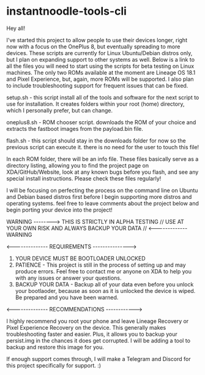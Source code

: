 # instantnoodle-tools-cli

Hey all!

I've started this project to allow people to use their devices longer, right now with a focus on the OnePlus 8, but eventually spreading to more devices. 
These scripts are currently for Linux Ubuntu/Debian distros only, but I plan on expanding support to other systems as well.
Below is a link to all the files you will need to start using the scripts for beta testing on Linux machines. The only two ROMs available at the moment 
are Lineage OS 18.1 and Pixel Experience, but, again, more ROMs will be supported. I also plan to include troubleshooting support for frequent issues 
that can be fixed.

setup.sh - this script install all of the tools and software for the next script to use for installation. It creates folders within your root (home) 
directory, which I personally prefer, but can change.

oneplus8.sh - ROM chooser script. downloads the ROM of your choice and extracts the fastboot images from the payload.bin file.

flash.sh - this script should stay in the downloads folder for now so the previous script can execute it. there is no need for the user to touch this file!

In each ROM folder, there will be an info file. These files basically serve as a directory listing, allowing you to find the project page on XDA/GitHub/Website, look at any known bugs before you flash, and see any special install instructions. Please check these files regularly!

I will be focusing on perfecting the process on the command line on Ubuntu and Debian based distros first before I begin supporting more distros and operating systems. feel free to leave
comments about the project below and begin porting your device into the project!

WARNING --------> THIS IS STRICTLY IN ALPHA TESTING // USE AT YOUR OWN RISK AND ALWAYS BACKUP YOUR DATA // <------------- WARNING

<-------------- REQUIREMENTS --------------->
1. YOUR DEVICE MUST BE BOOTLOADER UNLOCKED
2. PATIENCE - This project is still in the process of setting up and may produce errors. Feel free to contact me or anyone on XDA to help you with any issues or answer your questions.
3. BACKUP YOUR DATA - Backup all of your data even before you unlock your bootlaoder, because as soon as it is unlocked the device is wiped. Be prepared and you have been warned.

<-------------- RECOMMENDATIONS ------------>

I highly recommend you root your phone and leave Lineage Recovery or Pixel Experience Recovery on the device. This generally makes troubleshooting faster and easier. Plus, it allows you to backup your persist.img in the chances it does get corrupted. I will be adding a tool to backup and restore this image for you. 

If enough support comes through, I will make a Telegram and Discord for this project specifically for support. :)
